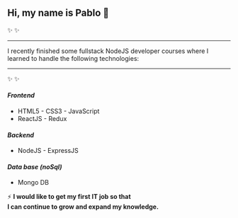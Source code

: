 ## Hi, my name is Pablo 👋
✨   ✨ 

****

I recently finished some fullstack NodeJS developer courses where I learned to handle the following technologies: 
****

✨   ✨ 

#### *Frontend*

- HTML5 - CSS3 - JavaScript 
- ReactJS - Redux
#### *Backend*

- NodeJS - ExpressJS
#### *Data base _(noSql)_*

- Mongo DB

⚡ **I would like to get my first IT job so that  
I can continue to grow and expand my knowledge.**

